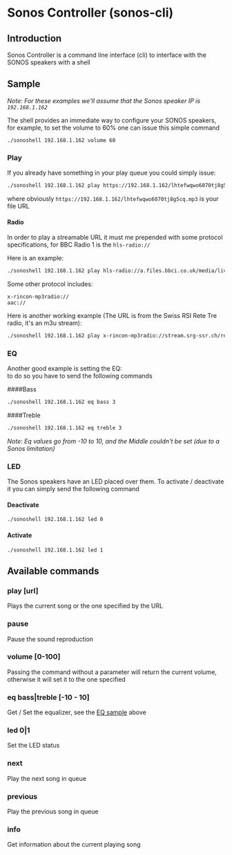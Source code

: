 # Sonos Controller (sonos-cli)
## Introduction
Sonos Controller is a command line interface (cli) to interface with the SONOS speakers with a shell

## Sample
*Note: For these examples we'll assume that the Sonos speaker IP is `192.168.1.162`*  

The shell provides an immediate way to configure your SONOS speakers,
for example, to set the volume to 60% one can issue this simple command

`./sonoshell 192.168.1.162 volume 60`

### Play
If you already have something in your play queue you could simply issue:  
```bash
./sonoshell 192.168.1.162 play https://192.168.1.162/lhtefwqwo6070tj8g5cq.mp3
```
where obviously `https://192.168.1.162/lhtefwqwo6070tj8g5cq.mp3` is your file URL

#### Radio  
In order to play a streamable URL it must me prepended with some protocol specifications,
for BBC Radio 1 is the `hls-radio://`  

Here is an example:  
```bash
./sonoshell 192.168.1.162 play hls-radio://a.files.bbci.co.uk/media/live/manifesto/audio/simulcast/hls/nonuk/sbr_low/ak/bbc_radio_one.m3u8
```

Some other protocol includes:
```
x-rincon-mp3radio://
aac://
```

Here is another working example (The URL is from the Swiss RSI Rete Tre radio, it's an m3u stream):  
```bash
./sonoshell 192.168.1.162 play x-rincon-mp3radio://stream.srg-ssr.ch/retetre/aacp_96.m3u
```

### EQ
Another good example is setting the EQ:  
to do so you have to send the following commands

####Bass  
```bash
./sonoshell 192.168.1.162 eq bass 3
```

####Treble  
```bash
./sonoshell 192.168.1.162 eq treble 3
```

*Note: Eq values go from -10 to 10, and the Middle couldn't be set (due to a Sonos limitation)*

### LED  
The Sonos speakers have an LED placed over them. To activate / deactivate it you can simply send the following command
#### Deactivate
```bash
./sonoshell 192.168.1.162 led 0
```

#### Activate
```
./sonoshell 192.168.1.162 led 1
```

## Available commands

### play [url]
Plays the current song or the one specified by the URL  
### pause
Pause the sound reproduction  
### volume [0-100]
Passing the command without a parameter will return the current volume, otherwise it will set it to the one specified  
### eq bass|treble [-10 - 10]
Get / Set the equalizer, see the [EQ sample](#eq) above  
### led 0|1
Set the LED status  
### next
Play the next song in queue  
### previous  
Play the previous song in queue  
### info
Get information about the current playing song  
